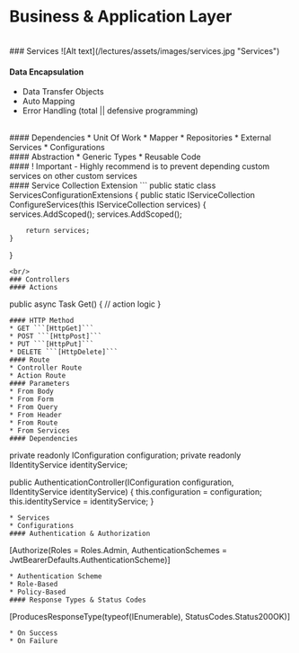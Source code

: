 ﻿# Business & Application Layer
<br/>
### Services
![Alt text](/lectures/assets/images/services.jpg "Services")

#### Data Encapsulation
* Data Transfer Objects
* Auto Mapping
* Error Handling (total || defensive programming)
<br/>
#### Dependencies
* Unit Of Work
* Mapper
* Repositories
* External Services
* Configurations
<br/>
#### Abstraction
* Generic Types
* Reusable Code
<br/>
#### ! Important - Highly recommend is to prevent depending custom services on other custom services 
<br/>
#### Service Collection Extension
```
public static class ServicesConfigurationExtensions
{
    public static IServiceCollection ConfigureServices(this IServiceCollection services)
    {
        services.AddScoped<IIdentityService, IdentityService>();
        services.AddScoped<IUserService, UserService>();

        return services;
    }
}
```
<br/>
### Controllers
#### Actions
```
public async Task<IActionResult> Get()
{
    // action logic
}
```
#### HTTP Method
* GET ```[HttpGet]```
* POST ```[HttpPost]```
* PUT ```[HttpPut]```
* DELETE ```[HttpDelete]```
#### Route
* Controller Route
* Action Route
#### Parameters
* From Body
* From Form
* From Query
* From Header
* From Route
* From Services
#### Dependencies
```
private readonly IConfiguration configuration;
private readonly IIdentityService identityService;

public AuthenticationController(IConfiguration configuration, IIdentityService identityService)
{
    this.configuration = configuration;
    this.identityService = identityService;
}
```
* Services
* Configurations
#### Authentication & Authorization
```
[Authorize(Roles = Roles.Admin, AuthenticationSchemes = JwtBearerDefaults.AuthenticationScheme)]
```
* Authentication Scheme
* Role-Based
* Policy-Based
#### Response Types & Status Codes
```
[ProducesResponseType(typeof(IEnumerable<UserDto>), StatusCodes.Status200OK)]
```
* On Success
* On Failure